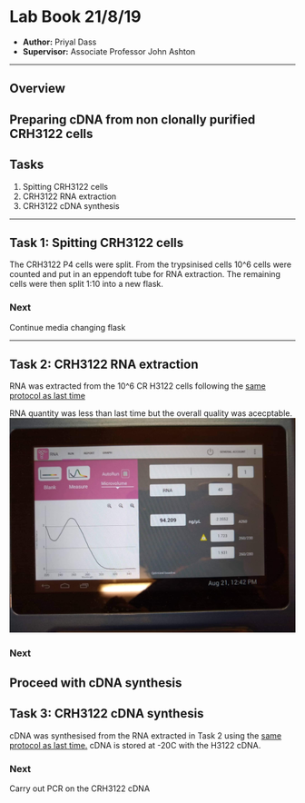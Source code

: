# Lab Book 21/8/19
- **Author:** Priyal Dass
- **Supervisor:** Associate Professor John Ashton
------------------------------------------------------------------
## Overview

Preparing cDNA from non clonally purified CRH3122 cells
------------------------------------------------------------------
## Tasks

1. Spitting CRH3122 cells
2. CRH3122 RNA extraction
3. CRH3122 cDNA synthesis

------------------------------------------------------------------
## Task 1: Spitting CRH3122 cells

The CRH3122 P4 cells were split. From the trypsinised cells 10^6 cells were counted and put in an eppendoft tube for RNA extraction. The remaining cells were then split 1:10 into a new flask.

### Next
Continue media changing flask

------------------------------------------------------------------
## Task 2: CRH3122 RNA extraction

RNA was extracted from the 10^6 CR H3122 cells following the [same protocol as last time](../Protocols/RNA_extraction.md)

RNA quantity was less than last time but the overall quality was acecptable.
![](../Daily_lab_book/Figure_cache/CRH3122_RNA_nanodrop.jpg)

### Next
Proceed with cDNA synthesis
------------------------------------------------------------------
## Task 3: CRH3122 cDNA synthesis

cDNA was synthesised from the RNA extracted in Task 2 using the [same protocol as last time.](../Protocols/cDNA_synthesis.md) cDNA is stored at -20C with the H3122 cDNA.


### Next
Carry out PCR on the CRH3122 cDNA
